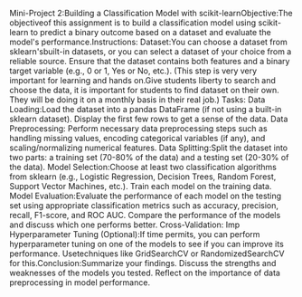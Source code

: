 Mini-Project 2:Building a Classification Model with scikit-learnObjective:The objectiveof this assignment is to build a classification model using scikit-learn to predict a binary outcome based on a dataset and evaluate the model's performance.Instructions:
Dataset:You can choose a dataset from sklearn'sbuilt-in datasets, or you can select a dataset of your choice from a reliable source. Ensure that the dataset contains both features and a binary target variable (e.g., 0 or 1, Yes or No, etc.). (This step is very very important for learning and hands on.Give students liberty to search and choose the data, it is important for students to find dataset on their own. They will be doing it on a monthly basis in their real job.)
Tasks:
Data Loading:Load the dataset into a pandas DataFrame (if not using a built-in sklearn dataset). Display the first few rows to get a sense of the data.
Data Preprocessing: Perform necessary data preprocessing steps such as handling missing values, encoding categorical variables (if any), and scaling/normalizing numerical features.
Data Splitting:Split the dataset into two parts: a training set (70-80% of the data) and a testing set (20-30% of the data).
Model Selection:Choose at least two classification algorithms from sklearn (e.g., Logistic Regression, Decision Trees, Random Forest, Support Vector Machines, etc.). Train each model on the training data.
Model Evaluation:Evaluate the performance of each model on the testing set using appropriate classification metrics such as accuracy, precision, recall, F1-score, and ROC AUC. Compare the performance of the models and discuss which one performs better.
Cross-Validation: Imp
Hyperparameter Tuning (Optional):If time permits, you can perform hyperparameter tuning on one of the models to see if you can improve its performance. 
Usetechniques like GridSearchCV or RandomizedSearchCV for this.Conclusion:Summarize your findings. 
Discuss the strengths and weaknesses of the models you tested. 
Reflect on the importance of data preprocessing in model performance.
